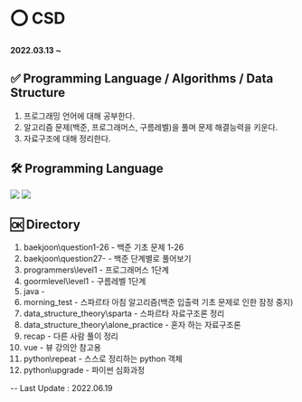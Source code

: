# ⭕ CSD
#### 2022.03.13 ~ 

## ✅ Programming Language / Algorithms / Data Structure
1. 프로그래밍 언어에 대해 공부한다.
2. 알고리즘 문제(백준, 프로그래머스, 구름레벨)을 풀며 문제 해결능력을 키운다.
3. 자료구조에 대해 정리한다.

## 🛠 Programming Language
<img src="https://img.shields.io/badge/Python-3776AB?style=for-the-badge&logo=Python&logoColor=white"> <img src="https://img.shields.io/badge/JAVA-007396?style=for-the-badge&logo=java&logoColor=white">


## 🆗 Directory
1. baekjoon\question1-26 - 백준 기초 문제 1-26
2. baekjoon\question27- - 백준 단계별로 풀어보기
3. programmers\level1 - 프로그래머스 1단계 
4. goormlevel\level1 - 구름레벨 1단계
5. java - 
6. morning_test - 스파르타 아침 알고리즘(백준 입출력 기초 문제로 인한 잠정 중지)
7. data_structure_theory\sparta - 스파르타 자료구조론 정리
8. data_structure_theory\alone_practice - 혼자 하는 자료구조론
9. recap - 다른 사람 풀이 정리
10. vue - 뷰 강의안 참고용
11. python\repeat - 스스로 정리하는 python 객체
12. python\upgrade - 파이썬 심화과정

-- Last Update : 2022.06.19
